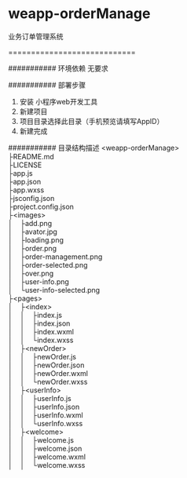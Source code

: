 # weapp-orderManage
业务订单管理系统

============================



########### 环境依赖
无要求

########### 部署步骤
1. 安装 小程序web开发工具
2. 新建项目
3. 项目目录选择此目录（手机预览请填写AppID）
4. 新建完成

########### 目录结构描述
&lt;weapp-orderManage&gt;<br>
├README.md<br>
├LICENSE<br>
├app.js<br>
├app.json<br>
├app.wxss<br>
├jsconfig.json<br>
├project.config.json<br>
├&lt;images&gt;<br>
│&nbsp;&nbsp;&nbsp;&nbsp;├add.png<br>
│&nbsp;&nbsp;&nbsp;&nbsp;├avator.jpg<br>
│&nbsp;&nbsp;&nbsp;&nbsp;├loading.png<br>
│&nbsp;&nbsp;&nbsp;&nbsp;├order.png<br>
│&nbsp;&nbsp;&nbsp;&nbsp;├order-management.png<br>
│&nbsp;&nbsp;&nbsp;&nbsp;├order-selected.png<br>
│&nbsp;&nbsp;&nbsp;&nbsp;├over.png<br>
│&nbsp;&nbsp;&nbsp;&nbsp;├user-info.png<br>
│&nbsp;&nbsp;&nbsp;&nbsp;└user-info-selected.png<br>
├&lt;pages&gt;<br>
│&nbsp;&nbsp;&nbsp;&nbsp;├&lt;index&gt;<br>
│&nbsp;&nbsp;&nbsp;&nbsp;│&nbsp;&nbsp;&nbsp;&nbsp;├index.js<br>
│&nbsp;&nbsp;&nbsp;&nbsp;│&nbsp;&nbsp;&nbsp;&nbsp;├index.json<br>
│&nbsp;&nbsp;&nbsp;&nbsp;│&nbsp;&nbsp;&nbsp;&nbsp;├index.wxml<br>
│&nbsp;&nbsp;&nbsp;&nbsp;│&nbsp;&nbsp;&nbsp;&nbsp;└index.wxss<br>
│&nbsp;&nbsp;&nbsp;&nbsp;├&lt;newOrder&gt;<br>
│&nbsp;&nbsp;&nbsp;&nbsp;│&nbsp;&nbsp;&nbsp;&nbsp;├newOrder.js<br>
│&nbsp;&nbsp;&nbsp;&nbsp;│&nbsp;&nbsp;&nbsp;&nbsp;├newOrder.json<br>
│&nbsp;&nbsp;&nbsp;&nbsp;│&nbsp;&nbsp;&nbsp;&nbsp;├newOrder.wxml<br>
│&nbsp;&nbsp;&nbsp;&nbsp;│&nbsp;&nbsp;&nbsp;&nbsp;└newOrder.wxss<br>
│&nbsp;&nbsp;&nbsp;&nbsp;├&lt;userInfo&gt;<br>
│&nbsp;&nbsp;&nbsp;&nbsp;│&nbsp;&nbsp;&nbsp;&nbsp;├userInfo.js<br>
│&nbsp;&nbsp;&nbsp;&nbsp;│&nbsp;&nbsp;&nbsp;&nbsp;├userInfo.json<br>
│&nbsp;&nbsp;&nbsp;&nbsp;│&nbsp;&nbsp;&nbsp;&nbsp;├userInfo.wxml<br>
│&nbsp;&nbsp;&nbsp;&nbsp;│&nbsp;&nbsp;&nbsp;&nbsp;└userInfo.wxss<br>
│&nbsp;&nbsp;&nbsp;&nbsp;├&lt;welcome&gt;<br>
│&nbsp;&nbsp;&nbsp;&nbsp;│&nbsp;&nbsp;&nbsp;&nbsp;├welcome.js<br>
│&nbsp;&nbsp;&nbsp;&nbsp;│&nbsp;&nbsp;&nbsp;&nbsp;├welcome.json<br>
│&nbsp;&nbsp;&nbsp;&nbsp;│&nbsp;&nbsp;&nbsp;&nbsp;├welcome.wxml<br>
│&nbsp;&nbsp;&nbsp;&nbsp;│&nbsp;&nbsp;&nbsp;&nbsp;└welcome.wxss<br>

